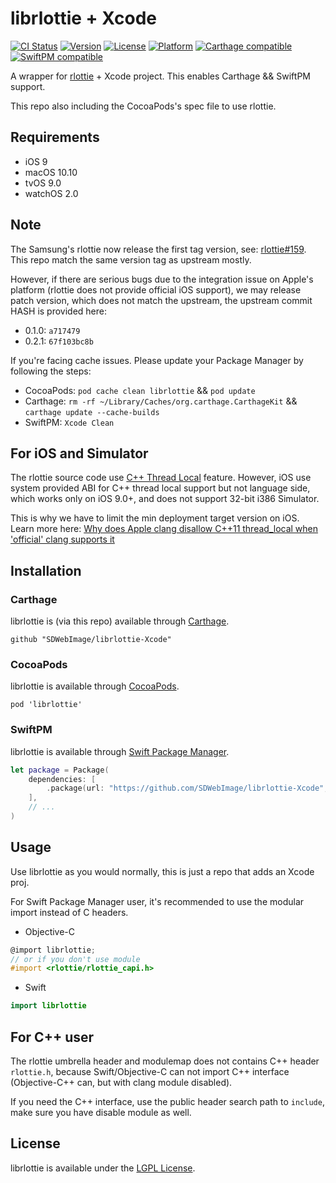 # librlottie + Xcode

[![CI Status](http://img.shields.io/travis/SDWebImage/librlottie-Xcode.svg?style=flat)](https://travis-ci.org/SDWebImage/librlottie-Xcode)
[![Version](https://img.shields.io/cocoapods/v/librlottie.svg?style=flat)](http://cocoapods.org/pods/librlottie)
[![License](https://img.shields.io/cocoapods/l/librlottie.svg?style=flat)](http://cocoapods.org/pods/librlottie)
[![Platform](https://img.shields.io/cocoapods/p/librlottie.svg?style=flat)](http://cocoapods.org/pods/librlottie)
[![Carthage compatible](https://img.shields.io/badge/Carthage-compatible-4BC51D.svg?style=flat)](https://github.com/SDWebImage/librlottie-Xcode)
[![SwiftPM compatible](https://img.shields.io/badge/SwiftPM-compatible-brightgreen.svg)](https://swift.org/package-manager/)

A wrapper for [rlottie](https://github.com/Samsung/rlottie) + Xcode project.
This enables Carthage && SwiftPM support.

This repo also including the CocoaPods's spec file to use rlottie.

## Requirements

+ iOS 9
+ macOS 10.10
+ tvOS 9.0
+ watchOS 2.0

## Note

The Samsung's rlottie now release the first tag version, see: [rlottie#159](https://github.com/Samsung/rlottie/issues/159). This repo match the same version tag as upstream mostly.

However, if there are serious bugs due to the integration issue on Apple's platform (rlottie does not provide official iOS support), we may release patch version, which does not match the upstream, the upstream commit HASH is provided here:

+ 0.1.0: `a717479`
+ 0.2.1: `67f103bc8b`

If you're facing cache issues. Please update your Package Manager by following the steps:

+ CocoaPods: `pod cache clean librlottie` && `pod update`
+ Carthage: `rm -rf ~/Library/Caches/org.carthage.CarthageKit` && `carthage update --cache-builds`
+ SwiftPM: `Xcode Clean`

## For iOS and Simulator

The rlottie source code use [C++ Thread Local](https://cppreference.com/w/cpp/keyword/thread_local) feature. However, iOS use system provided ABI for C++ thread local support but not language side, which works only on iOS 9.0+, and does not support 32-bit i386 Simulator.

This is why we have to limit the min deployment target version on iOS. Learn more here: [Why does Apple clang disallow C++11 thread_local when 'official' clang supports it](https://stackoverflow.com/questions/28094794/why-does-apple-clang-disallow-c11-thread-local-when-official-clang-supports)

## Installation

### Carthage

librlottie is (via this repo) available through [Carthage](https://github.com/Carthage/Carthage).

```
github "SDWebImage/librlottie-Xcode"
```

### CocoaPods

librlottie is available through [CocoaPods](https://github.com/CocoaPods/CocoaPods).

```
pod 'librlottie'
```

### SwiftPM

librlottie is available through [Swift Package Manager](https://img.shields.io/badge/SwiftPM-compatible-brightgreen.svg).

```swift
let package = Package(
    dependencies: [
        .package(url: "https://github.com/SDWebImage/librlottie-Xcode", from: "0.2.0")
    ],
    // ...
)
```

## Usage

Use librlottie as you would normally, this is just a repo that adds an Xcode proj.

For Swift Package Manager user, it's recommended to use the modular import instead of C headers.

+ Objective-C

```objective-c
@import librlottie;
// or if you don't use module
#import <rlottie/rlottie_capi.h>
```

+ Swift

```swift
import librlottie
```

## For C++ user

The rlottie umbrella header and modulemap does not contains C++ header `rlottie.h`, because Swift/Objective-C can not import C++ interface (Objective-C++ can, but with clang module disabled).

If you need the C++ interface, use the public header search path to `include`, make sure you have disable module as well.

## License

librlottie is available under the [LGPL License](https://github.com/Samsung/rlottie/blob/master/COPYING).


